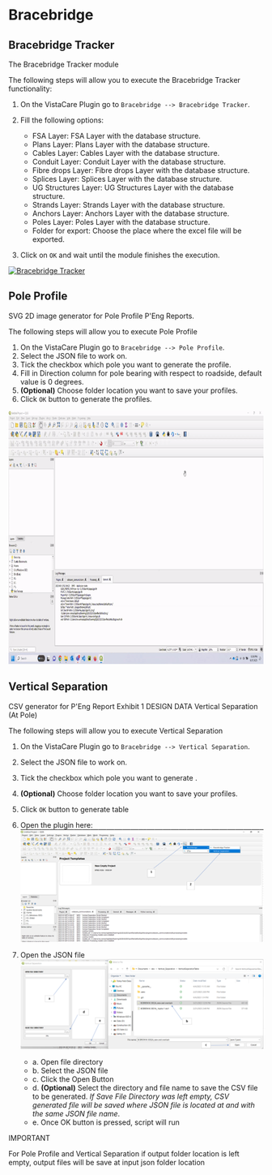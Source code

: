 # Bracebridge

## Bracebridge Tracker

The Bracebridge Tracker module 

The following steps will allow you to execute the Bracebridge Tracker functionality:

1. On the VistaCare Plugin go to `Bracebridge --> Bracebridge Tracker`.
2. Fill the following options:

    * FSA Layer: FSA Layer with the database structure.
    * Plans Layer: Plans Layer with the database structure.
    * Cables Layer: Cables Layer with the database structure.
    * Conduit Layer: Conduit Layer with the database structure.
    * Fibre drops Layer: Fibre drops Layer with the database structure.
    * Splices Layer: Splices Layer with the database structure.
    * UG Structures Layer: UG Structures Layer with the database structure.
    * Strands Layer: Strands Layer with the database structure.
    * Anchors Layer: Anchors Layer with the database structure.
    * Poles Layer: Poles Layer with the database structure.
    * Folder for export: Choose the place where the excel file will be exported.

3. Click on `OK` and wait until the module finishes the execution. 

<a class="" data-lightbox="Bracebridge Tracker" href="_static/bracebridge_tracker.gif" title="Bracebridge Tracker" data-title="Bracebridge Tracker"><img src="_static/bracebridge_tracker.gif" class="align-center" width="800px" height="500px" alt="Bracebridge Tracker">
</a>

## Pole Profile

SVG 2D image generator for Pole Profile P'Eng Reports.

The following steps will allow you to execute Pole Profile

1. On the VistaCare Plugin go to `Bracebridge --> Pole Profile`.
2. Select the JSON file to work on.
3. Tick the checkbox which pole you want to generate the profile.
4. Fill in Direction column for pole bearing with respect to roadside, default value is 0 degrees.
5. **(Optional)** Choose folder location you want to save your profiles.
6. Click `OK` button to generate the profiles.


<a class="" data-lightbox="Bracebridge Tracker" href="_static/pole_profile_gif.gif" title="Pole Profile" data-title="Pole Profile"><img src="_static/pole_profile_gif.gif" class="align-center" width="800px" height="500px" alt="Pole Profile">
</a> 

## Vertical Separation

CSV generator for P'Eng Report Exhibit 1 DESIGN DATA Vertical Separation (At Pole) 

The following steps will allow you to execute Vertical Separation


1. On the VistaCare Plugin go to `Bracebridge --> Vertical Separation`.
2. Select the JSON file to work on.
3. Tick the checkbox which pole you want to generate .
4. **(Optional)** Choose folder location you want to save your profiles.
5. Click `OK` button to generate table


6. Open the plugin here:
  ![access_plugin](_static/vertical_separation_img/access_plugin.png)

1. Open the JSON file
  ![open_file](_static/vertical_separation_img/open_file.png)
   * a. Open file directory
   * b. Select the JSON file
   * c. Click the Open Button
   * d. **(Optional)** Select the directory and file name to save the CSV file to be generated.
     *If Save File Directory was left empty, CSV generated file will be saved where
     JSON file is located at and with the same JSON file name*.
   * e. Once OK button is pressed, script will run 

<div class="note">
<p class="admonition-title">IMPORTANT</p>
<p>For Pole Profile and Vertical Separation if output folder location is left empty, output files will be save at input json folder location </p>
</div>